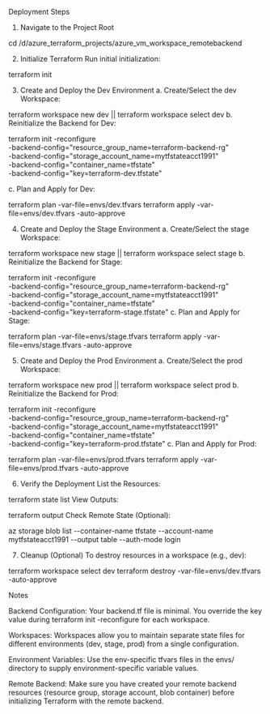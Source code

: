 Deployment Steps
1. Navigate to the Project Root

cd /d/azure_terraform_projects/azure_vm_workspace_remotebackend

2. Initialize Terraform
Run initial initialization:

terraform init

3. Create and Deploy the Dev Environment
a. Create/Select the dev Workspace:


terraform workspace new dev || terraform workspace select dev
b. Reinitialize the Backend for Dev:

terraform init -reconfigure \
  -backend-config="resource_group_name=terraform-backend-rg" \
  -backend-config="storage_account_name=mytfstateacct1991" \
  -backend-config="container_name=tfstate" \
  -backend-config="key=terraform-dev.tfstate"

c. Plan and Apply for Dev:

terraform plan -var-file=envs/dev.tfvars
terraform apply -var-file=envs/dev.tfvars -auto-approve

4. Create and Deploy the Stage Environment
a. Create/Select the stage Workspace:


terraform workspace new stage || terraform workspace select stage
b. Reinitialize the Backend for Stage:


terraform init -reconfigure \
  -backend-config="resource_group_name=terraform-backend-rg" \
  -backend-config="storage_account_name=mytfstateacct1991" \
  -backend-config="container_name=tfstate" \
  -backend-config="key=terraform-stage.tfstate"
c. Plan and Apply for Stage:


terraform plan -var-file=envs/stage.tfvars
terraform apply -var-file=envs/stage.tfvars -auto-approve

5. Create and Deploy the Prod Environment
a. Create/Select the prod Workspace:


terraform workspace new prod || terraform workspace select prod
b. Reinitialize the Backend for Prod:


terraform init -reconfigure \
  -backend-config="resource_group_name=terraform-backend-rg" \
  -backend-config="storage_account_name=mytfstateacct1991" \
  -backend-config="container_name=tfstate" \
  -backend-config="key=terraform-prod.tfstate"
c. Plan and Apply for Prod:


terraform plan -var-file=envs/prod.tfvars
terraform apply -var-file=envs/prod.tfvars -auto-approve

6. Verify the Deployment
List the Resources:

terraform state list
View Outputs:

terraform output
Check Remote State (Optional):

az storage blob list --container-name tfstate --account-name mytfstateacct1991 --output table --auth-mode login

7. Cleanup (Optional)
To destroy resources in a workspace (e.g., dev):


terraform workspace select dev
terraform destroy -var-file=envs/dev.tfvars -auto-approve

Notes

Backend Configuration:
Your backend.tf file is minimal. You override the key value during terraform init -reconfigure for each workspace.

Workspaces:
Workspaces allow you to maintain separate state files for different environments (dev, stage, prod) from a single configuration.

Environment Variables:
Use the env-specific tfvars files in the envs/ directory to supply environment-specific variable values.

Remote Backend:
Make sure you have created your remote backend resources (resource group, storage account, blob container) before initializing Terraform with the remote backend.